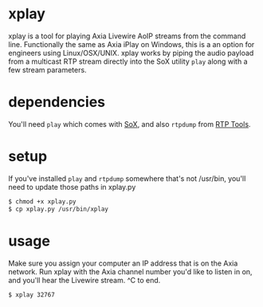 xplay
=====
xplay is a tool for playing Axia Livewire AoIP streams from the command line. Functionally the same as Axia iPlay on Windows, this is a an option for engineers using Linux/OSX/UNIX. xplay works by piping the audio payload from a multicast RTP stream directly into the SoX utility `play` along with a few stream parameters. 

dependencies
=====
You'll need `play` which comes with <a href = "http://sox.sourceforge.net/">SoX</a>, and also `rtpdump` from <a href = "http://www.cs.columbia.edu/irt/software/rtptools/">RTP Tools</a>.

setup
=====
If you've installed `play` and `rtpdump` somewhere that's not /usr/bin, you'll need to update those paths in xplay.py
```bash
$ chmod +x xplay.py
$ cp xplay.py /usr/bin/xplay
```
usage
=====
Make sure you assign your computer an IP address that is on the Axia network. Run xplay with the Axia channel number you'd like to listen in on, and you'll hear the Livewire stream. ^C to end.
```bash
$ xplay 32767
```
